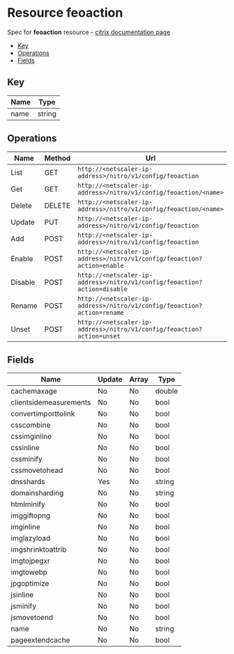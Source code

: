 # Resource feoaction

Spec for **feoaction** resource - [citrix documentation page](https://developer-docs.citrix.com/projects/netscaler-nitro-api/en/11.0/configuration/front-end-optimization/feoaction/feoaction/)

- [Key](#key)
- [Operations](#operations)
- [Fields](#fields)

## Key

| Name | Type |
|----|----|
| name | string |

## Operations

| Name | Method | Url |
|----|----|----|
| List | GET | `http://<netscaler-ip-address>/nitro/v1/config/feoaction` |
| Get | GET | `http://<netscaler-ip-address>/nitro/v1/config/feoaction/<name>` |
| Delete | DELETE | `http://<netscaler-ip-address>/nitro/v1/config/feoaction/<name>` |
| Update | PUT | `http://<netscaler-ip-address>/nitro/v1/config/feoaction` |
| Add | POST | `http://<netscaler-ip-address>/nitro/v1/config/feoaction` |
| Enable | POST | `http://<netscaler-ip-address>/nitro/v1/config/feoaction?action=enable` |
| Disable | POST | `http://<netscaler-ip-address>/nitro/v1/config/feoaction?action=disable` |
| Rename | POST | `http://<netscaler-ip-address>/nitro/v1/config/feoaction?action=rename` |
| Unset | POST | `http://<netscaler-ip-address>/nitro/v1/config/feoaction?action=unset` |

## Fields

| Name | Update | Array | Type |
|----|----|----|----|
|cachemaxage|No|No|double|
|clientsidemeasurements|No|No|bool|
|convertimporttolink|No|No|bool|
|csscombine|No|No|bool|
|cssimginline|No|No|bool|
|cssinline|No|No|bool|
|cssminify|No|No|bool|
|cssmovetohead|No|No|bool|
|dnsshards|Yes|No|string|
|domainsharding|No|No|string|
|htmlminify|No|No|bool|
|imggiftopng|No|No|bool|
|imginline|No|No|bool|
|imglazyload|No|No|bool|
|imgshrinktoattrib|No|No|bool|
|imgtojpegxr|No|No|bool|
|imgtowebp|No|No|bool|
|jpgoptimize|No|No|bool|
|jsinline|No|No|bool|
|jsminify|No|No|bool|
|jsmovetoend|No|No|bool|
|name|No|No|string|
|pageextendcache|No|No|bool|

